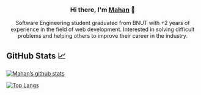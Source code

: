 <h3 align="center">
Hi there, I'm <a href="https://www.yushi.dev/" target="_blank" rel="noreferrer">Mahan</a> 👋
</h3>

<p align="center">
Software Engineering student graduated from BNUT with +2 years of experience in the field of web development. Interested in solving difficult problems and helping others to improve their career in the industry.
</p> 

## GitHub Stats 📈

[![Mahan’s github stats](https://github-readme-stats.vercel.app/api?username=moonergeek&show_icons=true&theme=radical)](https://github.com/moonergeek)

[![Top Langs](https://github-readme-stats.vercel.app/api/top-langs/?username=moonergeek&layout=compact&show_icons=true&theme=radical)](https://github.com/moonergeek)
